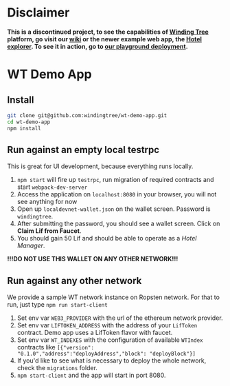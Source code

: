 # Disclaimer

**This is a discontinued project, to see the capabilities of [Winding Tree](https://windingtree.com)
platform, go visit our [wiki](https://github.com/windingtree/wiki) or the newer example web app, the
[Hotel explorer](https://github.com/windingtree/wt-hotel-explorer). To see it in action, go to
[our playground deployment](http://hotel-explorer-playground.windingtree.com).**

# WT Demo App

## Install

```sh
git clone git@github.com:windingtree/wt-demo-app.git
cd wt-demo-app
npm install
```

## Run against an empty local testrpc

This is great for UI development, because everything runs locally.

1. `npm start` will fire up `testrpc`, run migration of required contracts and start `webpack-dev-server`
1. Access the application on `localhost:8080` in your browser, you will not see anything for now
1. Open up `localdevnet-wallet.json` on the wallet screen. Password is `windingtree`.
1. After submitting the password, you should see a wallet screen. Click on **Claim Lif from Faucet**.
1. You should gain 50 Lif and should be able to operate as a *Hotel Manager*.

**!!!DO NOT USE THIS WALLET ON ANY OTHER NETWORK!!!**

## Run against any other network

We provide a sample WT network instance on Ropsten network. For that to run, just type `npm run start-client`

1. Set env var `WEB3_PROVIDER` with the url of the ethereum network provider.
1. Set env var `LIFTOKEN_ADDRESS` with the address of your `LifToken` contract. Demo app uses a LifToken flavor with faucet.
1. Set env var `WT_INDEXES` with the configuration of available `WTIndex` contracts like `[{"version": "0.1.0","address":"deployAddress","block": "deployBlock"}]`
1. If you'd like to see what is necessary to deploy the whole network, check the `migrations` folder.
1. `npm start-client` and the app will start in port 8080.
